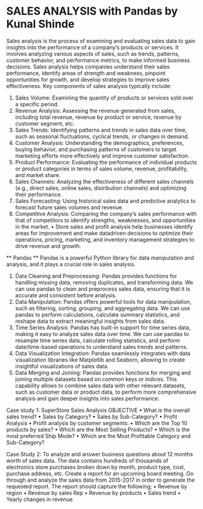 # SALES ANALYSIS with Pandas by Kunal Shinde
Sales analysis is the process of examining and evaluating sales data to gain insights into the performance of a company’s products or services. It involves analyzing various aspects of sales, such as trends, patterns, customer behavior, and performance metrics, to make informed business decisions.
Sales analysis helps companies understand their sales performance, identify areas of strength and weakness, pinpoint opportunities for growth, and develop strategies to improve sales effectiveness.
Key components of sales analysis typically include:
1. Sales Volume: Examining the quantity of products or services sold over a specific period.
2. Revenue Analysis: Assessing the revenue generated from sales, including total revenue, revenue by product or service, revenue by customer segment, etc.
3. Sales Trends: Identifying patterns and trends in sales data over time, such as seasonal fluctuations, cyclical trends, or changes in demand.
4. Customer Analysis: Understanding the demographics, preferences, buying behavior, and purchasing patterns of customers to target marketing efforts more effectively and improve customer satisfaction.
5. Product Performance: Evaluating the performance of individual products or product categories in terms of sales volume, revenue, profitability, and market share.
6. Sales Channels: Analyzing the effectiveness of different sales channels (e.g., direct sales, online sales, distribution channels) and optimizing their performance.
7. Sales Forecasting: Using historical sales data and predictive analytics to forecast future sales volumes and revenue.
8. Competitive Analysis: Comparing the company’s sales performance with that of competitors to identify strengths, weaknesses, and opportunities in the market.
• Store sales and profit analysis help businesses identify areas for improvement and make datadriven decisions to optimize their operations, pricing, marketing, and inventory management strategies to drive revenue and growth.

** Pandas **
Pandas is a powerful Python library for data manipulation and analysis, and it plays a crucial role
in sales analysis.
1. Data Cleaning and Preprocessing: Pandas provides functions for handling missing data, removing duplicates, and transforming data. We can use pandas to clean and preprocess sales data, ensuring that it is accurate and consistent before analysis.
2. Data Manipulation: Pandas offers powerful tools for data manipulation, such as filtering, sorting, grouping, and aggregating data. We can use pandas to perform calculations, calculate summary statistics, and reshape data to extract meaningful insights from sales data.
3. Time Series Analysis: Pandas has built-in support for time series data, making it easy to analyze sales data over time. We can use pandas to resample time series data, calculate rolling statistics, and perform date/time-based operations to understand sales trends and patterns.
4. Data Visualization Integration: Pandas seamlessly integrates with data visualization libraries like Matplotlib and Seaborn, allowing to create insightful visualizations of sales data.
5. Data Merging and Joining: Pandas provides functions for merging and joining multiple datasets based on common keys or indices. This capability allows to combine sales data with other relevant datasets, such as customer data or product data, to perform more comprehensive analysis and gain deeper insights into sales performance.


Case study 1: SuperStore Sales Analysis
OBJECTIVE
• What is the overall sales trend?
• Sales by Category?
• Sales by Sub-Category?
• Profit Analysis
• Profit analysis by customer segments:
• Which are the Top 10 products by sales?
• Which are the Most Selling Products?
• Which is the most preferred Ship Mode?
• Which are the Most Profitable Category and Sub-Category?

Case Study 2: To analyze and answer business questions about 12 months worth of sales data.
The data contains hundreds of thousands of electronics store purchases broken down by month, product type, cost, purchase address, etc.
Create a report for an upcoming board meeting. Go through and analyze the sales data from 2015-2017 in order to generate the requested report. The report should capture the following;
• Revenue by region
• Revenue by sales Rep
• Revenue by products
• Sales trend
• Yearly changes in revenue
